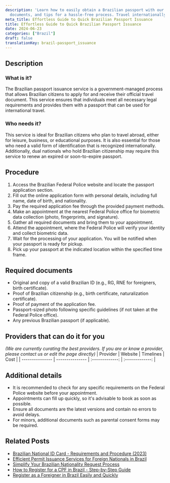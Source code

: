 ```yaml
---
description: 'Learn how to easily obtain a Brazilian passport with our guide: steps,
  documents, and tips for a hassle-free process. Travel internationally with ease!'
meta_title: Effortless Guide to Quick Brazilian Passport Issuance
title: Effortless Guide to Quick Brazilian Passport Issuance
date: 2024-06-23
categories: ["Brazil"]
draft: false
translationKey: brazil-passport_issuance
---
```



## Description
### What is it?
The Brazilian passport issuance service is a government-managed process that allows Brazilian citizens to apply for and receive their official travel document. This service ensures that individuals meet all necessary legal requirements and provides them with a passport that can be used for international travel.

### Who needs it?
This service is ideal for Brazilian citizens who plan to travel abroad, either for leisure, business, or educational purposes. It is also essential for those who need a valid form of identification that is recognized internationally. Additionally, dual nationals who hold Brazilian citizenship may require this service to renew an expired or soon-to-expire passport.

## Procedure

1. Access the Brazilian Federal Police website and locate the passport application section.
2. Fill out the online application form with personal details, including full name, date of birth, and nationality.
3. Pay the required application fee through the provided payment methods.
4. Make an appointment at the nearest Federal Police office for biometric data collection (photo, fingerprints, and signature).
5. Gather all required documents and bring them to your appointment.
6. Attend the appointment, where the Federal Police will verify your identity and collect biometric data.
7. Wait for the processing of your application. You will be notified when your passport is ready for pickup.
8. Pick up your passport at the indicated location within the specified time frame.


## Required documents

- Original and copy of a valid Brazilian ID (e.g., RG, RNE for foreigners, birth certificate).
- Proof of Brazilian citizenship (e.g., birth certificate, naturalization certificate).
- Proof of payment of the application fee.
- Passport-sized photo following specific guidelines (if not taken at the Federal Police office).
- Any previous Brazilian passport (if applicable).


## Providers that can do it for you
_(We are currently curating the best providers. If you are or know a provider, please contact us or edit the page directly)_
| Provider        |     Website     |     Timelines    |       Cost      |
| --------------- | --------------- |  :-------------: | :-------------: |

## Additional details

- It is recommended to check for any specific requirements on the Federal Police website before your appointment.
- Appointments can fill up quickly, so it's advisable to book as soon as possible.
- Ensure all documents are the latest versions and contain no errors to avoid delays.
- For minors, additional documents such as parental consent forms may be required.

## Related Posts

- [Brazilian National ID Card - Requirements and Procedure (2023)](https://tramitit.com/english/guides/brazil/national_id/)
- [Efficient Permit Issuance Services for Foreign Nationals in Brazil](https://tramitit.com/english/guides/brazil/permit_issuance/)
- [Simplify Your Brazilian Nationality Request Process](https://tramitit.com/english/guides/brazil/nationality_request/)
- [How to Register for a CPF in Brazil - Step-by-Step Guide](https://tramitit.com/english/guides/brazil/cpf_registration/)
- [Register as a Foreigner in Brazil Easily and Quickly](https://tramitit.com/english/guides/brazil/foreigners_registration/)